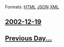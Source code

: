 
Formats: [HTML](2002/12/19/index.html)  [JSON](2002/12/19/index.json)  [XML](2002/12/19/index.xml)  

## [2002-12-19](/news/2002/12/19/index.md)

## [Previous Day...](/news/2002/12/18/index.md)

